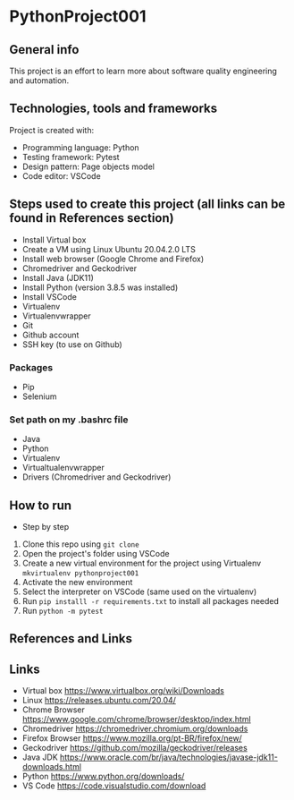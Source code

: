 # PythonProject001

## General info
This project is an effort to learn more about software quality engineering and automation.

## Technologies, tools and frameworks
Project is created with:
* Programming language: Python
* Testing framework: Pytest
* Design pattern: Page objects model
* Code editor: VSCode

## Steps used to create this project (all links can be found in References section)
* Install Virtual box
* Create a VM using Linux Ubuntu 20.04.2.0 LTS
* Install web browser (Google Chrome and Firefox)
* Chromedriver and Geckodriver
* Install Java (JDK11)
* Install Python (version 3.8.5 was installed)
* Install VSCode
* Virtualenv
* Virtualenvwrapper
* Git
* Github account
* SSH key (to use on Github)
### Packages
* Pip
* Selenium
### Set path on my .bashrc file
* Java
* Python
* Virtualenv 
* Virtualtualenvwrapper
* Drivers (Chromedriver and Geckodriver)

## How to run
* Step by step

1. Clone this repo using `git clone` 
2. Open the project's folder using VSCode
3. Create a new virtual environment for the project using Virtualenv
`mkvirtualenv pythonproject001`
4. Activate the new environment
5. Select the interpreter on VSCode (same used on the virtualenv) 
5. Run `pip installl -r requirements.txt` to install all packages needed
6. Run `python -m pytest`

## References and Links

## Links
* Virtual box
https://www.virtualbox.org/wiki/Downloads 
* Linux
https://releases.ubuntu.com/20.04/ 
* Chrome Browser
https://www.google.com/chrome/browser/desktop/index.html 
* Chromedriver
https://chromedriver.chromium.org/downloads 
* Firefox Browser
https://www.mozilla.org/pt-BR/firefox/new/ 
* Geckodriver
https://github.com/mozilla/geckodriver/releases 
* Java JDK
https://www.oracle.com/br/java/technologies/javase-jdk11-downloads.html 
* Python
https://www.python.org/downloads/ 
* VS Code
https://code.visualstudio.com/download 


